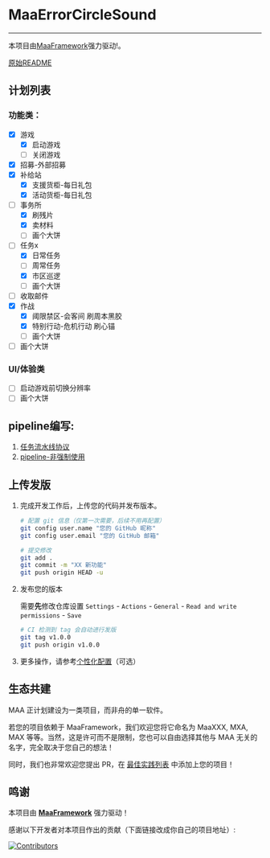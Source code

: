 # MaaErrorCircleSound
---
本项目由[MaaFramework](https://github.com/MaaXYZ/MaaFramework)强力驱动!。

[原始README](./README_Old.md)

## 计划列表
### 功能类：
- [x] 游戏
  - [x] 启动游戏
  - [ ] 关闭游戏
- [x] 招募-外部招募
- [x] 补给站
  - [x] 支援货柜-每日礼包
  - [x] 活动货柜-每日礼包
- [ ] 事务所
  - [x] 刷残片
  - [x] 卖材料
  - [ ] 画个大饼
- [ ] 任务x
  - [x] 日常任务
  - [ ] 周常任务
  - [x] 市区巡逻
  - [ ] 画个大饼
- [ ] 收取邮件
- [x] 作战
  - [x] 阈限禁区-会客间
        刷周本黑胶
  - [x] 特别行动-危机行动
        刷心锚
  - [ ] 画个大饼
- [ ] 画个大饼

### UI/体验类
- [ ] 启动游戏前切换分辨率
- [ ] 画个大饼

## pipeline编写:
1. [任务流水线协议](https://github.com/MaaXYZ/MaaFramework/blob/main/docs/zh_cn/3.1-%E4%BB%BB%E5%8A%A1%E6%B5%81%E6%B0%B4%E7%BA%BF%E5%8D%8F%E8%AE%AE.md)
2. [pipeline-非强制使用](./assets/resource/pipeline/ReadMe.md)


## 上传发版
1. 完成开发工作后，上传您的代码并发布版本。

    ```bash
    # 配置 git 信息（仅第一次需要，后续不用再配置）
    git config user.name "您的 GitHub 昵称"
    git config user.email "您的 GitHub 邮箱"
    
    # 提交修改
    git add .
    git commit -m "XX 新功能"
    git push origin HEAD -u
    ```

2. 发布您的版本

    需要**先**修改仓库设置 `Settings` - `Actions` - `General` - `Read and write permissions` - `Save`

    ```bash
    # CI 检测到 tag 会自动进行发版
    git tag v1.0.0
    git push origin v1.0.0
    ```

3. 更多操作，请参考[个性化配置](./docs/zh_cn/个性化配置.md)（可选）

## 生态共建

MAA 正计划建设为一类项目，而非舟的单一软件。

若您的项目依赖于 MaaFramework，我们欢迎您将它命名为 MaaXXX, MXA, MAX 等等。当然，这是许可而不是限制，您也可以自由选择其他与 MAA 无关的名字，完全取决于您自己的想法！

同时，我们也非常欢迎您提出 PR，在 [最佳实践列表](https://github.com/MaaXYZ/MaaFramework#%E6%9C%80%E4%BD%B3%E5%AE%9E%E8%B7%B5) 中添加上您的项目！

## 鸣谢

本项目由 **[MaaFramework](https://github.com/MaaXYZ/MaaFramework)** 强力驱动！

感谢以下开发者对本项目作出的贡献（下面链接改成你自己的项目地址）:

[![Contributors](https://contrib.rocks/image?repo=MaaXYZ/MaaFramework&max=1000)](https://github.com/MaaXYZ/MaaFramework/graphs/contributors)
